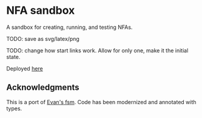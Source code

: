 # NFA sandbox

A sandbox for creating, running, and testing NFAs.

TODO: save as svg/latex/png

TODO: change how start links work. Allow for only one, make it the initial state.

Deployed [here](https://github.shilangyu.dev/nfa-sandbox)

## Acknowledgments

This is a port of [Evan's fsm](https://github.com/evanw/fsm). Code has been modernized and annotated with types.

